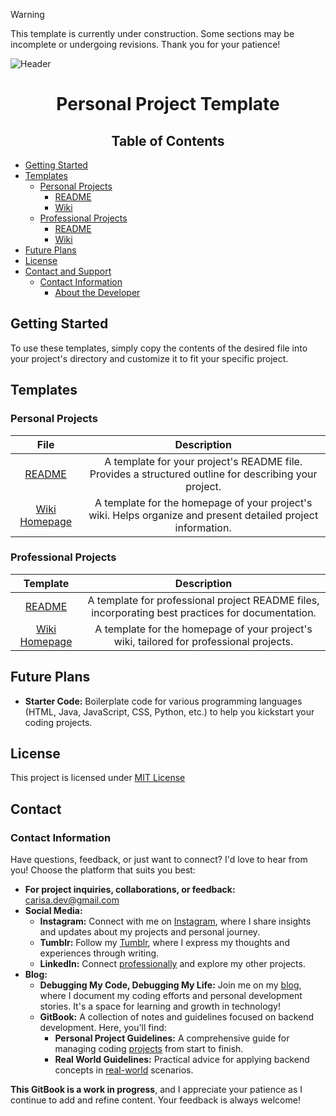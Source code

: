 ﻿> [!WARNING]
> This template is currently under construction. Some sections may be incomplete or undergoing revisions. Thank you for your patience!

![Header](https://github.com/user-attachments/assets/a039ce3a-a652-4d0a-be3e-b0ee4b55c83c)

<h1 align="center">Personal Project Template</h1>

<h2 align="center">Table of Contents</h2>

- [Getting Started](#getting-started)
- [Templates](#templates)
  - [Personal Projects](#personal)
    - [README](#readme)
    - [Wiki](#wiki)
  - [Professional Projects](#professional-projects)
    - [README](#readme)
    - [Wiki](#wiki)
- [Future Plans](#future-plans)
- [License](#license)
- [Contact and Support](#contact-and-support)
  - [Contact Information](#contact-information)
    - [About the Developer](#about-the-developer)

## Getting Started

To use these templates, simply copy the contents of the desired file into your project's directory and customize it to fit your specific project.

## Templates

### Personal Projects

|                                                               **File**                                                                |                                               **Description**                                                |
| :-----------------------------------------------------------------------------------------------------------------------------------: | :----------------------------------------------------------------------------------------------------------: |
|        [README](https://github.com/FizzyMo/Templates-Personal-Projects/blob/main/personal-project-template/README-template.md)        |    A template for your project's README file. Provides a structured outline for describing your project.     |
| [Wiki Homepage](https://github.com/FizzyMo/Templates-Personal-Projects/blob/main/personal-project-template/wiki-homepage-template.md) | A template for the homepage of your project's wiki. Helps organize and present detailed project information. |

### Professional Projects

| **Template**  |                                          **Description**                                          |
| :-----------: | :-----------------------------------------------------------------------------------------------: |
|    [README](https://github.com/FizzyMo/Templates-Personal-Projects/blob/main/professional-project-template/README-template.md)     | A template for professional project README files, incorporating best practices for documentation. |
| [Wiki Homepage](https://github.com/FizzyMo/Templates-Personal-Projects/blob/main/professional-project-template/wiki-homepage-template.md) |      A template for the homepage of your project's wiki, tailored for professional projects.      |

## Future Plans

- **Starter Code:** Boilerplate code for various programming languages (HTML, Java, JavaScript, CSS, Python, etc.) to help you kickstart your coding projects.

## License

This project is licensed under [MIT License](https://github.com/FizzyMo/Templates-Personal-Projects/blob/main/LICENSE)

## Contact

### Contact Information

Have questions, feedback, or just want to connect? I'd love to hear from you! Choose the platform that suits you best:

- **For project inquiries, collaborations, or feedback:** carisa.dev@gmail.com
- **Social Media:**
  - **Instagram:** Connect with me on [Instagram](https://www.instagram.com/devsilencewritten/), where I share insights and updates about my projects and personal journey.
  - **Tumblr:** Follow my [Tumblr](https://www.tumblr.com/blog/silencewritten), where I express my thoughts and experiences through writing.
  - **LinkedIn:** Connect [professionally](https://www.linkedin.com/in/carisa-saenz-videtto-669929173/) and explore my other projects.
- **Blog:**
  - **Debugging My Code, Debugging My Life:** Join me on my [blog](https://beyondbackend.hashnode.dev/), where I document my coding efforts and personal development stories. It's a space for learning and growth in technology!
  - **GitBook:** A collection of notes and guidelines focused on backend development. Here, you'll find:
    - **Personal Project Guidelines:** A comprehensive guide for managing coding [projects](https://beyondbackend.gitbook.io/beyond-backend-docs/carisas-dev-journey-notes) from start to finish.
    - **Real World Guidelines:** Practical advice for applying backend concepts in [real-world](https://beyondbackend.gitbook.io/beyond-backend-docs/carisas-dev-journey-notes) scenarios.

**This GitBook is a work in progress**, and I appreciate your patience as I continue to add and refine content. Your feedback is always welcome!
